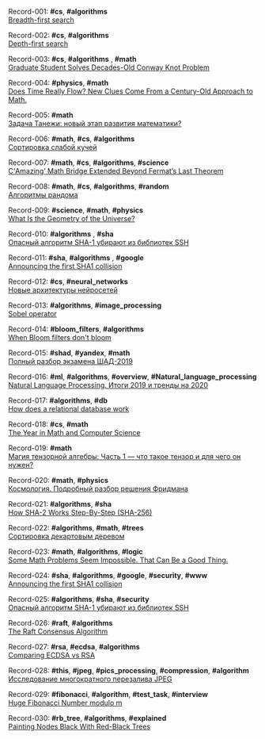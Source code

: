 Record-001: **#cs**, **#algorithms**  
[Breadth-first search](https://en.wikipedia.org/wiki/Breadth-first_search)

Record-002: **#cs**, **#algorithms**  
[Depth-first search](https://en.wikipedia.org/wiki/Depth-first_search)

Record-003: **#cs**, **#algorithms** , **#math**  
[Graduate Student Solves Decades-Old Conway Knot Problem](https://www.quantamagazine.org/graduate-student-solves-decades-old-conway-knot-problem-20200519/)

Record-004: **#physics**, **#math**  
[Does Time Really Flow? New Clues Come From a Century-Old Approach to Math.](https://www.quantamagazine.org/does-time-really-flow-new-clues-come-from-a-century-old-approach-to-math-20200407/)

Record-005: **#math**  
[Задача Танежи: новый этап развития математики?](https://habr.com/ru/post/502314/)

Record-006: **#math**, **#cs**, **#algorithms**  
[Сортировка слабой кучей](https://habr.com/ru/company/edison/blog/499786/)

Record-007: **#math**, **#cs**, **#algorithms**, **#science**  
[С‘Amazing’ Math Bridge Extended Beyond Fermat’s Last Theorem](https://www.quantamagazine.org/amazing-math-bridge-extended-beyond-fermats-last-theorem-20200406/)

Record-008: **#math**, **#cs**, **#algorithms**, **#random**  
[Алгоритмы рандома](https://habr.com/ru/post/499490/)

Record-009: **#science**, **#math**, **#physics**  
[What Is the Geometry of the Universe?](https://www.quantamagazine.org/what-is-the-geometry-of-the-universe-20200316/)

Record-010: **#algorithms** , **#sha**  
[Опасный алгоритм SHA-1 убирают из библиотек SSH](https://habr.com/ru/company/dcmiran/blog/504950/)

Record-011: **#sha**, **#algorithms** , **#google**  
[Announcing the first SHA1 collision](https://security.googleblog.com/2017/02/announcing-first-sha1-collision.html)

Record-012: **#cs**, **#neural_networks**  
[Новые архитектуры нейросетей](https://habr.com/ru/post/498168/)

Record-013: **#algorithms**, **#image_processing**  
[Sobel operator](https://en.wikipedia.org/wiki/Sobel_operator)

Record-014: **#bloom_filters**, **#algorithms**  
[When Bloom filters don't bloom](https://blog.cloudflare.com/when-bloom-filters-dont-bloom/)

Record-015: **#shad**, **#yandex**, **#math**  
[Полный разбор экзамена ШАД-2019](https://habr.com/ru/post/487680/)

Record-016: **#ml**, **#algorithms**, **#overview**, **#Natural_language_processing**  
[Natural Language Processing. Итоги 2019 и тренды на 2020](https://habr.com/ru/company/huawei/blog/487730/)

Record-017: **#algorithms**, **#db**  
[How does a relational database work](http://coding-geek.com/how-databases-work/)

Record-018: **#cs**, **#math**  
[The Year in Math and Computer Science](https://www.quantamagazine.org/quantas-year-in-math-and-computer-science-2019-20191223/)

Record-019: **#math**  
[Магия тензорной алгебры: Часть 1 — что такое тензор и для чего он нужен?](https://habr.com/en/post/261421/)

Record-020: **#math**, **#physics**  
[Космология. Подробный разбор решения Фридмана](https://habr.com/ru/post/507098/)

Record-021: **#algorithms**, **#sha**  
[How SHA-2 Works Step-By-Step (SHA-256)](https://qvault.io/2020/07/08/how-sha-2-works-step-by-step-sha-256/)

Record-022: **#algorithms**, **#math**, **#trees**  
[Сортировка декартовым деревом](https://habr.com/ru/company/edison/blog/505744/)

Record-023: **#math**, **#algorithms**, **#logic**  
[Some Math Problems Seem Impossible. That Can Be a Good Thing.](https://www.quantamagazine.org/some-math-problems-seem-impossible-that-can-be-a-good-thing-20201118/)

Record-024: **#sha**, **#algorithms**, **#google**, **#security**, **#www**  
[Announcing the first SHA1 collision](https://security.googleblog.com/2017/02/announcing-first-sha1-collision.html)

Record-025: **#algorithms**, **#sha**, **#security**  
[Опасный алгоритм SHA-1 убирают из библиотек SSH](https://habr.com/ru/company/dcmiran/blog/504950/)

Record-026: **#raft**, **#algorithms**  
[The Raft Consensus Algorithm](https://raft.github.io/)

Record-027: **#rsa**, **#ecdsa**, **#algorithms**  
[Comparing ECDSA vs RSA](https://www.ssl.com/article/comparing-ecdsa-vs-rsa/)

Record-028: **#this**, **#jpeg**, **#pics_processing**, **#compression**, **#algorithm**  
[Исследование многократного перезалива JPEG](https://habr.com/ru/post/473544/)

Record-029: **#fibonacci**, **#algorithm**, **#test_task**, **#interview**  
[Huge Fibonacci Number modulo m](https://medium.com/competitive/huge-fibonacci-number-modulo-m-6b4926a5c836)

Record-030: **#rb_tree**, **#algorithms**, **#explained**  
[Painting Nodes Black With Red-Black Trees](https://medium.com/basecs/painting-nodes-black-with-red-black-trees-60eacb2be9a5)